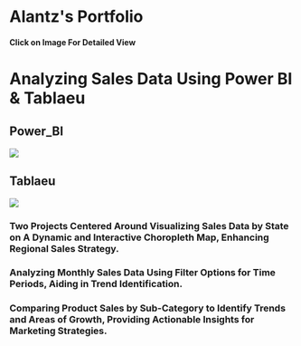 # Alantz's Portfolio 
#### Click on Image For Detailed View

# Analyzing Sales Data Using Power BI & Tablaeu
## Power_BI
[<img src="https://i.ibb.co/JprQGXv/Data-Power-BI.jpg">](https://project.novypro.com/QoM1qL)


## Tablaeu
[<img src="https://i.ibb.co/k8j4Zyk/Data-Tableau.png">](https://public.tableau.com/views/A_InnocentProject_Sales_Dashboard/SalesDashboard?:language=en-US&:sid=&:redirect=auth&:display_count=n&:origin=viz_share_link)


### Two Projects Centered Around Visualizing Sales Data by State on A Dynamic and Interactive Choropleth Map, Enhancing Regional Sales Strategy.

### Analyzing Monthly Sales Data Using Filter Options for Time Periods, Aiding in Trend Identification.

### Comparing Product Sales by Sub-Category to Identify Trends and Areas of Growth, Providing Actionable Insights for Marketing Strategies.
